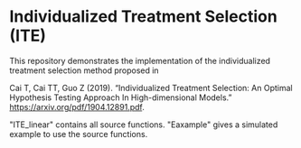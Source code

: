 # Individualized Treatment Selection (ITE)

This repository demonstrates the implementation of the individualized treatment selection method proposed in 

Cai T, Cai TT, Guo Z (2019). “Individualized Treatment Selection: An Optimal Hypothesis Testing Approach In High-dimensional Models.” 
https://arxiv.org/pdf/1904.12891.pdf.

"ITE_linear" contains all source functions.
"Eaxample" gives a simulated example to use the source functions.
